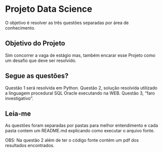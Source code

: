 # Projeto Data Science

O objetivo é resolver as três questões separadas por área de conhecimento.

## Objetivo do Projeto

Sim concorrer a vaga de estágio mas, também encarar esse Projeto como um desafio que deve ser resolvido.

## Segue as questões?

Questão 1 será resolvida em Python. 
Questão 2, solução resolvida utilizado a linguagem procedural SQL Oracle executando na WEB.
Questão 3, “faro investigativo”.

## Leia-me

As questões foram separadas por pastas para melhor entendimento e cada pasta contem um README.md explicando como executar o arquivo fonte.

OBS: Na questão 2 além de ter o código fonte contém um pdf dos resultados encontrados.


